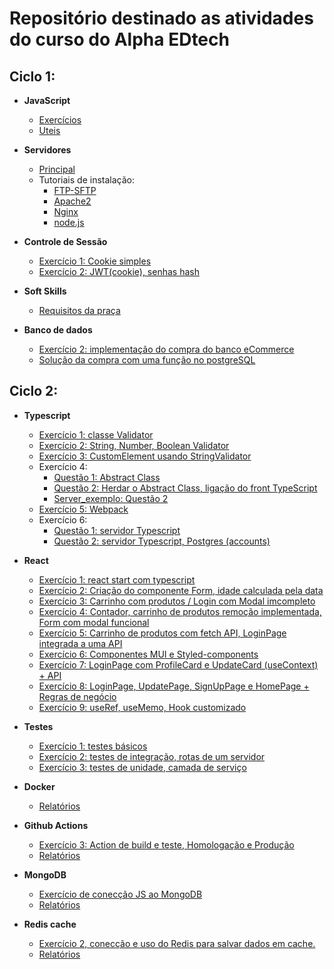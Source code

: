 # Repositório destinado as atividades do curso do Alpha EDtech

## Ciclo 1:
* **JavaScript**
  * [Exercícios](https://github.com/rickEDU/AlphaED/blob/main/JS/README.md)
  * [Uteis](https://github.com/rickEDU/AlphaED/blob/main/JS/uteis.ts)

 * **Servidores**
    * [Principal](https://github.com/rickEDU/AlphaED/tree/main/Servidores)
    * Tutoriais de instalação:
      * [FTP-SFTP](https://github.com/rickEDU/AlphaED/blob/main/Servidores/ftp-sftp.md)
      * [Apache2](https://github.com/rickEDU/AlphaED/blob/main/Servidores/apache.md)
      * [Nginx](https://github.com/rickEDU/AlphaED/blob/main/Servidores/nginx.md)
      * [node.js](https://github.com/rickEDU/AlphaED/blob/main/Servidores/nodejs.md)

  * **Controle de Sessão**
    * [Exercício 1: Cookie simples](https://github.com/rickEDU/AlphaED/tree/main/Controle%20de%20sess%C3%A3o/controleEx1_q2)
    * [Exercício 2: JWT(cookie), senhas hash](https://github.com/rickEDU/AlphaED/tree/main/Controle%20de%20sess%C3%A3o/controleEx2_q3)
  * **Soft Skills**
    * [Requisitos da praça](https://github.com/rickEDU/AlphaED/blob/main/soft_skills/requisitos.md)

* **Banco de dados**
  * [Exercício 2: implementação do compra do banco eCommerce](https://github.com/rickEDU/AlphaED/tree/main/Banco_de_dados/ex6_q2)
  * [Solução da compra com uma função no postgreSQL](https://github.com/rickEDU/AlphaED/blob/main/Banco_de_dados/ex6_q1.sql)

## Ciclo 2:
* **Typescript**
    * [Exercício 1: classe Validator](https://github.com/rickEDU/AlphaED/tree/main/Typescript/ex1)
    * [Exercício 2: String, Number, Boolean Validator](https://github.com/rickEDU/AlphaED/tree/main/Typescript/ex2)
    * [Exercício 3: CustomElement usando StringValidator](https://github.com/rickEDU/AlphaED/tree/main/Typescript/ex3)
    * Exercício 4:
      * [Questão 1: Abstract Class](https://github.com/rickEDU/AlphaED/tree/main/Typescript/ex4/q1)
      * [Questão 2: Herdar o Abstract Class, ligação do front TypeScript](https://github.com/rickEDU/AlphaED/tree/main/Typescript/ex4/q2)
      * [Server_exemplo: Questão 2](https://github.com/rickEDU/AlphaED/tree/main/Typescript/ex4/q2_server)
    * [Exercício 5: Webpack](https://github.com/rickEDU/AlphaED/tree/main/Typescript/ex5/q1)
    * Exercício 6:
      * [Questão 1: servidor Typescript](https://github.com/rickEDU/AlphaED/tree/main/Typescript/ex6/q1)
      * [Questão 2: servidor Typescript, Postgres (accounts)](https://github.com/rickEDU/AlphaED/tree/main/Typescript/ex6/q2)

* **React**
    * [Exercício 1: react start com typescript](https://github.com/rickEDU/AlphaED/tree/main/React/ex1/my-app)
    * [Exercício 2: Criação do componente Form, idade calculada pela data ](https://github.com/rickEDU/AlphaED/tree/main/React/ex2)
    * [Exercício 3: Carrinho com produtos / Login com Modal imcompleto](https://github.com/rickEDU/AlphaED/tree/main/React/ex3)
    * [Exercício 4: Contador, carrinho de produtos remoção implementada, Form com modal funcional](https://github.com/rickEDU/AlphaED/tree/main/React/ex4)
    * [Exercício 5: Carrinho de produtos com fetch API, LoginPage integrada a uma API](https://github.com/rickEDU/AlphaED/tree/main/React/ex5)
    * [Exercício 6: Componentes MUI e Styled-components](https://github.com/rickEDU/AlphaED/tree/main/React/ex6/q7)
    * [Exercício 7: LoginPage com ProfileCard e UpdateCard (useContext) + API](https://github.com/rickEDU/AlphaED/tree/main/React/ex7/q4)
    * [Exercício 8: LoginPage, UpdatePage, SignUpPage e HomePage + Regras de negócio](https://github.com/rickEDU/AlphaED/tree/main/React/ex8/q2)
    * [Exercício 9: useRef, useMemo, Hook customizado](https://github.com/rickEDU/AlphaED/tree/main/React/ex9)
* **Testes**
  * [Exercício 1: testes básicos](https://github.com/rickEDU/AlphaED/tree/main/Testes/ex1)
  * [Exercício 2: testes de integração, rotas de um servidor](https://github.com/rickEDU/AlphaED/tree/main/Testes/ex2)
  * [Exercício 3: testes de unidade, camada de serviço](https://github.com/rickEDU/AlphaED/tree/main/Testes/ex3/discountopia_q3)
* **Docker**
  * [Relatórios](https://github.com/rickEDU/AlphaED/tree/main/Docker/relatorios)
* **Github Actions**
  * [Exercício 3: Action de build e teste, Homologação e Produção](https://github.com/rickEDU/GitHubActions_ex2)
  * [Relatórios](https://github.com/rickEDU/AlphaED/tree/main/Github_Actions/)
* **MongoDB**
  * [Exercício de conecção JS ao MongoDB](https://github.com/rickEDU/AlphaED/tree/main/MongoDB/ex4)
  * [Relatórios](https://github.com/rickEDU/AlphaED/tree/main/MongoDB/relat%C3%B3rios)
* **Redis cache**
  * [Exercício 2, conecção e uso do Redis para salvar dados em cache.](https://github.com/rickEDU/AlphaED/tree/main/Redis/ex2)
  * [Relatórios](https://github.com/rickEDU/AlphaED/tree/main/Redis/relat%C3%B3rios)
